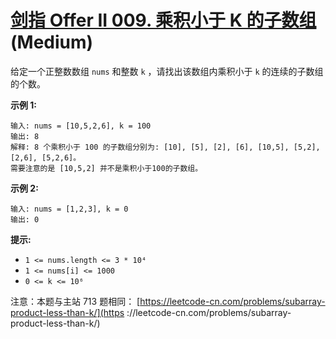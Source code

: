 # [剑指 Offer II 009. 乘积小于 K 的子数组][link] (Medium)

[link]: https://leetcode.cn/problems/ZVAVXX/

给定一个正整数数组 `nums` 和整数 `k` ，请找出该数组内乘积小于 `k` 的连续的子数组的个数。

**示例 1:**

```
输入: nums = [10,5,2,6], k = 100
输出: 8
解释: 8 个乘积小于 100 的子数组分别为: [10], [5], [2], [6], [10,5], [5,2], [2,6], [5,2,6]。
需要注意的是 [10,5,2] 并不是乘积小于100的子数组。

```

**示例 2:**

```
输入: nums = [1,2,3], k = 0
输出: 0
```

**提示:**

- `1 <= nums.length <= 3 * 10⁴`
- `1 <= nums[i] <= 1000`
- `0 <= k <= 10⁶`

注意：本题与主站 713 题相同： [https://leetcode-cn.com/problems/subarray-product-less-than-k/](https
://leetcode-cn.com/problems/subarray-product-less-than-k/)
